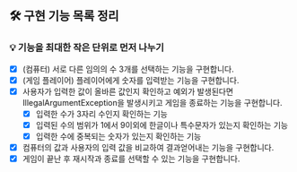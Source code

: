 ## 🛠 구현 기능 목록 정리

### 💡 기능을 최대한 작은 단위로 먼저 나누기

- [x]  (컴퓨터) 서로 다른 임의의 수 3개를 선택하는 기능을 구현합니다.
- [x]  (게임 플레이어) 플레이어에게 숫자를 입력받는 기능을 구현합니다.
- [x]  사용자가 입력한 값이 올바른 값인지 확인하고 예외가 발생된다면 IllegalArgumentException을 발생시키고 게임을 종료하는 기능을 구현합니다.
    - [x]  입력한 수가 3자리 수인지 확인하는 기능
    - [x]  입력된 수의 범위가 1에서 9이외에 한글이나 특수문자가 있는지 확인하는 기능
    - [x]  입력한 수에 중복되는 숫자가 있는지 확인하는 기능
- [x]  컴퓨터의 값과 사용자의 입력 값을 비교하여 결과얻어내는 기능을 구현합니다.
- [x]  게임이 끝난 후 재시작과 종료를 선택할 수 있는 기능을 구현합니다.